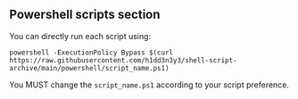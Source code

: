 ## Powershell scripts section
You can directly run each script using:
```
powershell -ExecutionPolicy Bypass $(curl https://raw.githubusercontent.com/h1dd3n3y3/shell-script-archive/main/powershell/script_name.ps1)
```
You MUST change the `script_name.ps1` according to your script preference.
